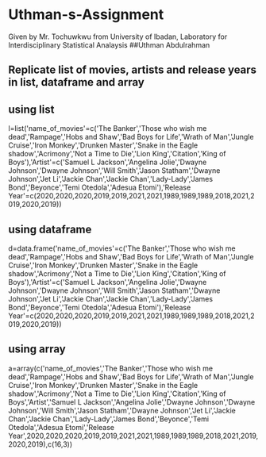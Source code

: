 # Uthman-s-Assignment
Given by Mr. Tochuwkwu from University of Ibadan, Laboratory for Interdisciplinary Statistical Analaysis
##Uthman Abdulrahman
## Replicate list of movies, artists and release years in list, dataframe and array


## using list
l=list('name_of_movies'=c('The Banker','Those who wish me dead','Rampage','Hobs and Shaw','Bad Boys for Life','Wrath of Man','Jungle Cruise','Iron Monkey','Drunken Master','Snake in the Eagle shadow','Acrimony','Not a Time to Die','Lion King','Citation','King of Boys'),'Artist'=c('Samuel L Jackson','Angelina Jolie','Dwayne Johnson','Dwayne Johnson','Will Smith','Jason Statham','Dwayne Johnson','Jet Li','Jackie Chan','Jackie Chan','Lady-Lady','James Bond','Beyonce','Temi Otedola','Adesua Etomi'),'Release Year'=c(2020,2020,2020,2019,2019,2021,2021,1989,1989,1989,2018,2021,2019,2020,2019))
## using dataframe
d=data.frame('name_of_movies'=c('The Banker','Those who wish me dead','Rampage','Hobs and Shaw','Bad Boys for Life','Wrath of Man','Jungle Cruise','Iron Monkey','Drunken Master','Snake in the Eagle shadow','Acrimony','Not a Time to Die','Lion King','Citation','King of Boys'),'Artist'=c('Samuel L Jackson','Angelina Jolie','Dwayne Johnson','Dwayne Johnson','Will Smith','Jason Statham','Dwayne Johnson','Jet Li','Jackie Chan','Jackie Chan','Lady-Lady','James Bond','Beyonce','Temi Otedola','Adesua Etomi'),'Release Year'=c(2020,2020,2020,2019,2019,2021,2021,1989,1989,1989,2018,2021,2019,2020,2019))
## using array
a=array(c('name_of_movies','The Banker','Those who wish me dead','Rampage','Hobs and Shaw','Bad Boys for Life','Wrath of Man','Jungle Cruise','Iron Monkey','Drunken Master','Snake in the Eagle shadow','Acrimony','Not a Time to Die','Lion King','Citation','King of Boys','Artist','Samuel L Jackson','Angelina Jolie','Dwayne Johnson','Dwayne Johnson','Will Smith','Jason Statham','Dwayne Johnson','Jet Li','Jackie Chan','Jackie Chan','Lady-Lady','James Bond','Beyonce','Temi Otedola','Adesua Etomi','Release Year',2020,2020,2020,2019,2019,2021,2021,1989,1989,1989,2018,2021,2019,2020,2019),c(16,3))
